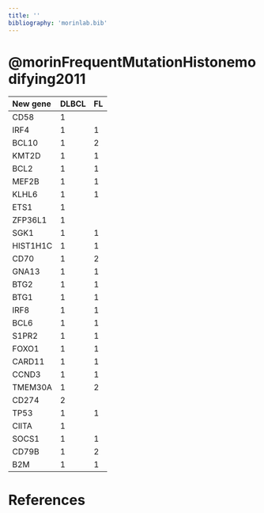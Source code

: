 ```yaml
---
title: ''
bibliography: 'morinlab.bib'
---
```


# @morinFrequentMutationHistonemodifying2011
|New gene|DLBCL|FL|
|:-|:-|:-|
|CD58|1 | |
|IRF4|1 |1 |
|BCL10|1 |2 |
|KMT2D|1 |1 |
|BCL2|1 |1 |
|MEF2B|1 |1 |
|KLHL6|1 |1 |
|ETS1|1 | |
|ZFP36L1|1 | |
|SGK1|1 |1 |
|HIST1H1C|1 |1 |
|CD70|1 |2 |
|GNA13|1 |1 |
|BTG2|1 |1 |
|BTG1|1 |1 |
|IRF8|1 |1 |
|BCL6|1 |1 |
|S1PR2|1 |1 |
|FOXO1|1 |1 |
|CARD11|1 |1 |
|CCND3|1 |1 |
|TMEM30A|1 |2 |
|CD274|2 | |
|TP53|1 |1 |
|CIITA|1 | |
|SOCS1|1 |1 |
|CD79B|1 |2 |
|B2M|1 |1 |

# References

